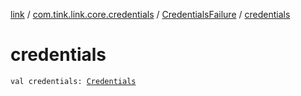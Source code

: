 [link](../../index.md) / [com.tink.link.core.credentials](../index.md) / [CredentialsFailure](index.md) / [credentials](./credentials.md)

# credentials

`val credentials: `[`Credentials`](../../com.tink.model.credentials/-credentials/index.md)